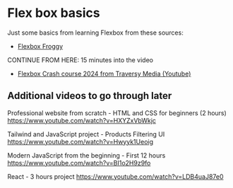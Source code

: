# Flex box basics
Just some basics from learning Flexbox from these sources:
* [Flexbox Froggy](https://flexboxfroggy.com/)

CONTINUE FROM HERE: 15 minutes into the video
* [Flexbox Crash course 2024 from Traversy Media (Youtube)](https://www.youtube.com/watch?v=3YW65K6LcIA)


## Additional videos to go through later
Professional website from scratch - HTML and CSS for beginners (2 hours)
https://www.youtube.com/watch?v=HXYZxVbWkjc

Tailwind and JavaScript project - Products Filtering UI
https://www.youtube.com/watch?v=Hwyyk1Ueoig

Modern JavaScript from the beginning - First 12 hours
https://www.youtube.com/watch?v=BI1o2H9z9fo




React - 3 hours project
https://www.youtube.com/watch?v=LDB4uaJ87e0